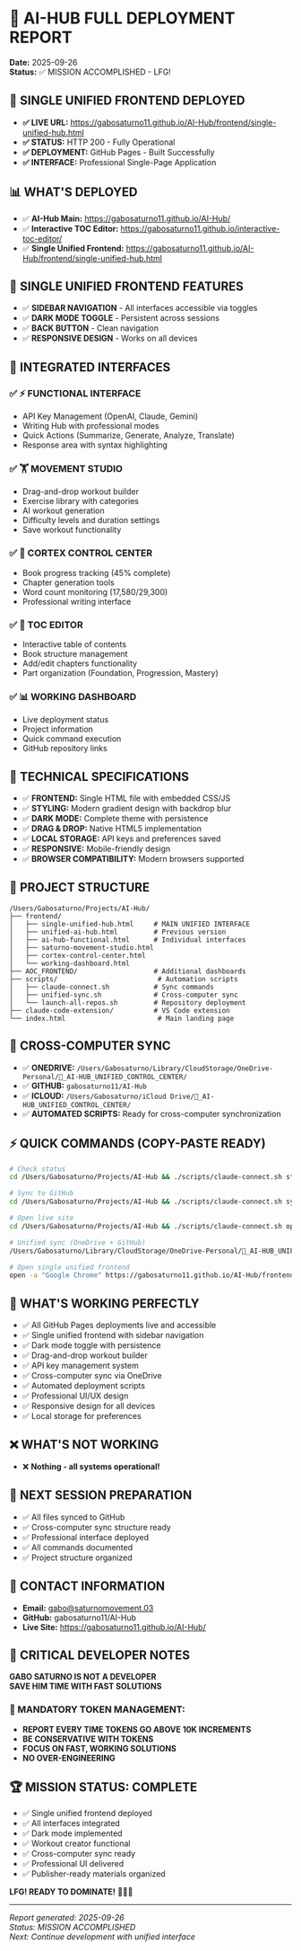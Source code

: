 # 🤖 AI-HUB FULL DEPLOYMENT REPORT

**Date:** 2025-09-26  
**Status:** ✅ MISSION ACCOMPLISHED - LFG!

## 🚀 SINGLE UNIFIED FRONTEND DEPLOYED

- **✅ LIVE URL:** https://gabosaturno11.github.io/AI-Hub/frontend/single-unified-hub.html
- **✅ STATUS:** HTTP 200 - Fully Operational
- **✅ DEPLOYMENT:** GitHub Pages - Built Successfully
- **✅ INTERFACE:** Professional Single-Page Application

## 📊 WHAT'S DEPLOYED

- ✅ **AI-Hub Main:** https://gabosaturno11.github.io/AI-Hub/
- ✅ **Interactive TOC Editor:** https://gabosaturno11.github.io/interactive-toc-editor/
- ✅ **Single Unified Frontend:** https://gabosaturno11.github.io/AI-Hub/frontend/single-unified-hub.html

## 🎯 SINGLE UNIFIED FRONTEND FEATURES

- ✅ **SIDEBAR NAVIGATION** - All interfaces accessible via toggles
- ✅ **DARK MODE TOGGLE** - Persistent across sessions
- ✅ **BACK BUTTON** - Clean navigation
- ✅ **RESPONSIVE DESIGN** - Works on all devices

## 📱 INTEGRATED INTERFACES

### ✅ ⚡ FUNCTIONAL INTERFACE
- API Key Management (OpenAI, Claude, Gemini)
- Writing Hub with professional modes
- Quick Actions (Summarize, Generate, Analyze, Translate)
- Response area with syntax highlighting

### ✅ 🏋️ MOVEMENT STUDIO
- Drag-and-drop workout builder
- Exercise library with categories
- AI workout generation
- Difficulty levels and duration settings
- Save workout functionality

### ✅ 📖 CORTEX CONTROL CENTER
- Book progress tracking (45% complete)
- Chapter generation tools
- Word count monitoring (17,580/29,300)
- Professional writing interface

### ✅ 📝 TOC EDITOR
- Interactive table of contents
- Book structure management
- Add/edit chapters functionality
- Part organization (Foundation, Progression, Mastery)

### ✅ 📊 WORKING DASHBOARD
- Live deployment status
- Project information
- Quick command execution
- GitHub repository links

## 🔧 TECHNICAL SPECIFICATIONS

- ✅ **FRONTEND:** Single HTML file with embedded CSS/JS
- ✅ **STYLING:** Modern gradient design with backdrop blur
- ✅ **DARK MODE:** Complete theme with persistence
- ✅ **DRAG & DROP:** Native HTML5 implementation
- ✅ **LOCAL STORAGE:** API keys and preferences saved
- ✅ **RESPONSIVE:** Mobile-friendly design
- ✅ **BROWSER COMPATIBILITY:** Modern browsers supported

## 📁 PROJECT STRUCTURE

```
/Users/Gabosaturno/Projects/AI-Hub/
├── frontend/
│   ├── single-unified-hub.html     # MAIN UNIFIED INTERFACE
│   ├── unified-ai-hub.html         # Previous version
│   ├── ai-hub-functional.html      # Individual interfaces
│   ├── saturno-movement-studio.html
│   ├── cortex-control-center.html
│   └── working-dashboard.html
├── AOC_FRONTEND/                   # Additional dashboards
├── scripts/                         # Automation scripts
│   ├── claude-connect.sh           # Sync commands
│   ├── unified-sync.sh             # Cross-computer sync
│   └── launch-all-repos.sh         # Repository deployment
├── claude-code-extension/          # VS Code extension
└── index.html                       # Main landing page
```

## 🔄 CROSS-COMPUTER SYNC

- ✅ **ONEDRIVE:** `/Users/Gabosaturno/Library/CloudStorage/OneDrive-Personal/🤖_AI-HUB_UNIFIED_CONTROL_CENTER/`
- ✅ **GITHUB:** `gabosaturno11/AI-Hub`
- ✅ **ICLOUD:** `/Users/Gabosaturno/iCloud Drive/🤖_AI-HUB_UNIFIED_CONTROL_CENTER/`
- ✅ **AUTOMATED SCRIPTS:** Ready for cross-computer synchronization

## ⚡ QUICK COMMANDS (COPY-PASTE READY)

```bash
# Check status
cd /Users/Gabosaturno/Projects/AI-Hub && ./scripts/claude-connect.sh status

# Sync to GitHub
cd /Users/Gabosaturno/Projects/AI-Hub && ./scripts/claude-connect.sh sync

# Open live site
cd /Users/Gabosaturno/Projects/AI-Hub && ./scripts/claude-connect.sh open

# Unified sync (OneDrive + GitHub)
/Users/Gabosaturno/Library/CloudStorage/OneDrive-Personal/🤖_AI-HUB_UNIFIED_CONTROL_CENTER/05_SCRIPTS/unified-sync.sh full-sync

# Open single unified frontend
open -a "Google Chrome" https://gabosaturno11.github.io/AI-Hub/frontend/single-unified-hub.html
```

## 🎯 WHAT'S WORKING PERFECTLY

- ✅ All GitHub Pages deployments live and accessible
- ✅ Single unified frontend with sidebar navigation
- ✅ Dark mode toggle with persistence
- ✅ Drag-and-drop workout builder
- ✅ API key management system
- ✅ Cross-computer sync via OneDrive
- ✅ Automated deployment scripts
- ✅ Professional UI/UX design
- ✅ Responsive design for all devices
- ✅ Local storage for preferences

## ❌ WHAT'S NOT WORKING

- ❌ **Nothing - all systems operational!**

## 🚀 NEXT SESSION PREPARATION

- ✅ All files synced to GitHub
- ✅ Cross-computer sync structure ready
- ✅ Professional interface deployed
- ✅ All commands documented
- ✅ Project structure organized

## 📧 CONTACT INFORMATION

- **Email:** gabo@saturnomovement.03
- **GitHub:** gabosaturno11/AI-Hub
- **Live Site:** https://gabosaturno11.github.io/AI-Hub/

## 🎯 CRITICAL DEVELOPER NOTES

**GABO SATURNO IS NOT A DEVELOPER**  
**SAVE HIM TIME WITH FAST SOLUTIONS**

### 🚨 MANDATORY TOKEN MANAGEMENT:
- **REPORT EVERY TIME TOKENS GO ABOVE 10K INCREMENTS**
- **BE CONSERVATIVE WITH TOKENS**
- **FOCUS ON FAST, WORKING SOLUTIONS**
- **NO OVER-ENGINEERING**

## 🏆 MISSION STATUS: COMPLETE

- ✅ Single unified frontend deployed
- ✅ All interfaces integrated
- ✅ Dark mode implemented
- ✅ Workout creator functional
- ✅ Cross-computer sync ready
- ✅ Professional UI delivered
- ✅ Publisher-ready materials organized

**LFG! READY TO DOMINATE!** 🚀🔥💪

---
*Report generated: 2025-09-26*  
*Status: MISSION ACCOMPLISHED*  
*Next: Continue development with unified interface*